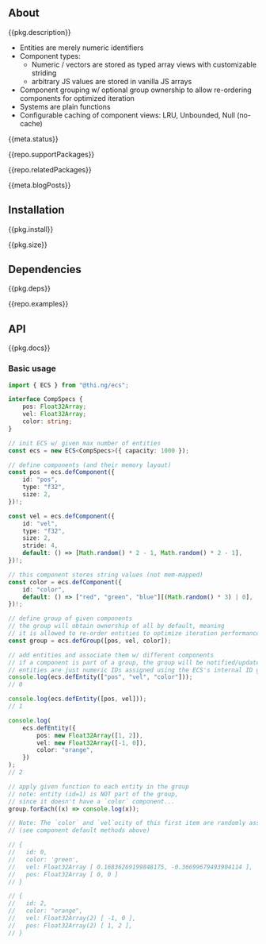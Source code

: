 <!-- include ../../assets/tpl/header.md -->

<!-- toc -->

## About

{{pkg.description}}

- Entities are merely numeric identifiers
- Component types:
    - Numeric / vectors are stored as typed array views with customizable striding
    - arbitrary JS values are stored in vanilla JS arrays
- Component grouping w/ optional group ownership to allow re-ordering
  components for optimized iteration
- Systems are plain functions
- Configurable caching of component views: LRU, Unbounded, Null (no-cache)

{{meta.status}}

{{repo.supportPackages}}

{{repo.relatedPackages}}

{{meta.blogPosts}}

## Installation

{{pkg.install}}

{{pkg.size}}

## Dependencies

{{pkg.deps}}

{{repo.examples}}

## API

{{pkg.docs}}

### Basic usage

```ts tangle:export/readme-1.ts
import { ECS } from "@thi.ng/ecs";

interface CompSpecs {
    pos: Float32Array;
    vel: Float32Array;
    color: string;
}

// init ECS w/ given max number of entities
const ecs = new ECS<CompSpecs>({ capacity: 1000 });

// define components (and their memory layout)
const pos = ecs.defComponent({
    id: "pos",
    type: "f32",
    size: 2,
})!;

const vel = ecs.defComponent({
    id: "vel",
    type: "f32",
    size: 2,
    stride: 4,
    default: () => [Math.random() * 2 - 1, Math.random() * 2 - 1],
})!;

// this component stores string values (not mem-mapped)
const color = ecs.defComponent({
    id: "color",
    default: () => ["red", "green", "blue"][(Math.random() * 3) | 0],
})!;

// define group of given components
// the group will obtain ownership of all by default, meaning
// it is allowed to re-order entities to optimize iteration performance
const group = ecs.defGroup([pos, vel, color]);

// add entities and associate them w/ different components
// if a component is part of a group, the group will be notified/updated
// entities are just numeric IDs assigned using the ECS's internal ID generator
console.log(ecs.defEntity(["pos", "vel", "color"]));
// 0

console.log(ecs.defEntity([pos, vel]));
// 1

console.log(
	ecs.defEntity({
		pos: new Float32Array([1, 2]),
		vel: new Float32Array([-1, 0]),
		color: "orange",
	})
);
// 2

// apply given function to each entity in the group
// note: entity (id=1) is NOT part of the group,
// since it doesn't have a `color` component...
group.forEach((x) => console.log(x));

// Note: The `color` and `vel`ocity of this first item are randomly assigned
// (see component default methods above)

// {
//   id: 0,
//   color: 'green',
//   vel: Float32Array [ 0.16836269199848175, -0.36699679493904114 ],
//   pos: Float32Array [ 0, 0 ]
// }

// {
//   id: 2,
//   color: "orange",
//   vel: Float32Array(2) [ -1, 0 ],
//   pos: Float32Array(2) [ 1, 2 ],
// }
```

<!-- include ../../assets/tpl/footer.md -->

